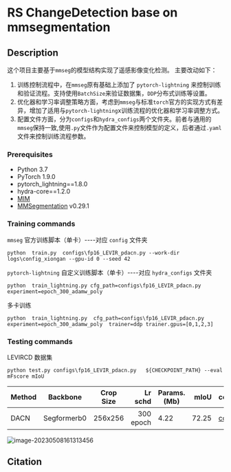 # RS ChangeDetection base on mmsegmentation 

## Description

这个项目主要基于`mmseg`的模型结构实现了遥感影像变化检测。
主要改动如下：

1. 训练控制流程中，在`mmseg`原有基础上添加了 `pytorch-lightning` 来控制训练和验证流程。支持使用`BatchSize`来验证数据集，`DDP`分布式训练等设置。
2. 优化器和学习率调整策略方面，考虑到`mmseg`与标准`torch`官方的实现方式有差异，增加了适用与`pytorch-lightning`x训练流程的优化器和学习率调整方式。
3.  配置文件方面，分为`configs`和`hydra_configs`两个文件夹。前者与通用的`mmseg`保持一致,使用`.py`文件作为配置文件来控制模型的定义，后者通过`.yaml`文件来控制训练流程参数。

### Prerequisites

- Python 3.7
- PyTorch 1.9.0
- pytorch_lightning==1.8.0
- hydra-core==1.2.0
- [MIM](https://github.com/open-mmlab/mim)
- [MMSegmentation](https://github.com/open-mmlab/mmsegmentation) v0.29.1



### Training commands
`mmseg`  官方训练脚本（单卡）----对应 `config` 文件夹

```shell
python  train.py  configs\fp16_LEVIR_pdacn.py --work-dir logs\config_xiongan --gpu-id 0 --seed 42
```
`pytorch-lightning` 自定义训练脚本（单卡）----对应 `hydra_configs` 文件夹

```shell
python  train_lightning.py cfg_path=configs\fp16_LEVIR_pdacn.py  experiment=epoch_300_adamw_poly 
```

多卡训练
```shell
python  train_lightning.py  cfg_path=configs\fp16_LEVIR_pdacn.py experiment=epoch_300_adamw_poly  trainer=ddp trainer.gpus=[0,1,2,3]
```

### Testing commands



LEVIRCD 数据集
```shell
python test.py configs\fp16_LEVIR_pdacn.py   ${CHECKPOINT_PATH} --eval mFscore mIoU
```



| Method | Backbone    | Crop Size |   Lr schd | Params. (Mb) |  mIoU | config                                | notebook                                  |
| ------ | ----------- | --------- | --------: | ------------ | ----: | ------------------------------------- | ----------------------------------------- |
| DACN   | Segformerb0 | 256x256   | 300 epoch | 4.22         | 72.25 | [config](configs\fp16_LEVIR_pdacn.py) | [LEVIRCD实验](notebook\LEVIRCD实验.ipynb) |

![image-20230508161313456](readme.assets/image-20230508161313456.png)

 


## Citation
